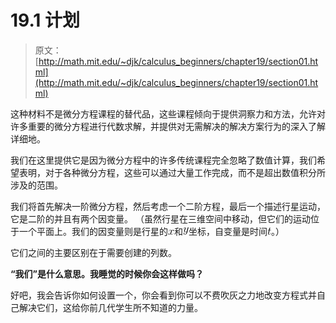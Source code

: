 # 19.1 计划

> 原文： [http://math.mit.edu/~djk/calculus_beginners/chapter19/section01.html](http://math.mit.edu/~djk/calculus_beginners/chapter19/section01.html)

这种材料不是微分方程课程的替代品，这些课程倾向于提供洞察力和方法，允许对许多重要的微分方程进行代数求解，并提供对无需解决的解决方案行为的深入了解详细地。

我们在这里提供它是因为微分方程中的许多传统课程完全忽略了数值计算，我们希望表明，对于各种微分方程，这些可以通过大量工作完成，而不是超出数值积分所涉及的范围。

我们将首先解决一阶微分方程，然后考虑一个二阶方程，最后一个描述行星运动，它是二阶的并且有两个因变量。 （虽然行星在三维空间中移动，但它们的运动位于一个平面上。我们的因变量则是行星的![](img/tex-9dd4e461268c8034f5c8564e155c67a6.gif)和![](img/tex-415290769594460e2e485922904f345d.gif)坐标，自变量是时间![](img/tex-e358efa489f58062f10dd7316b65649e.gif)。）

它们之间的主要区别在于需要创建的列数。

**“我们”是什么意思。我睡觉的时候你会这样做吗？**

好吧，我会告诉你如何设置一个，你会看到你可以不费吹灰之力地改变方程式并自己解决它们，这给你前几代学生所不知道的力量。